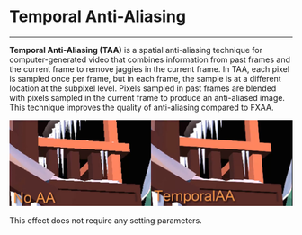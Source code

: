 # Temporal Anti-Aliasing
---

**Temporal Anti-Aliasing (TAA)** is a spatial anti-aliasing technique for computer-generated video that combines information from past frames and the current frame to remove jaggies in the current frame. In TAA, each pixel is sampled once per frame, but in each frame, the sample is at a different location at the subpixel level. Pixels sampled in past frames are blended with pixels sampled in the current frame to produce an anti-aliased image. This technique improves the quality of anti-aliasing compared to FXAA.

![TAA](images/TAA.jpg)

This effect does not require any setting parameters.